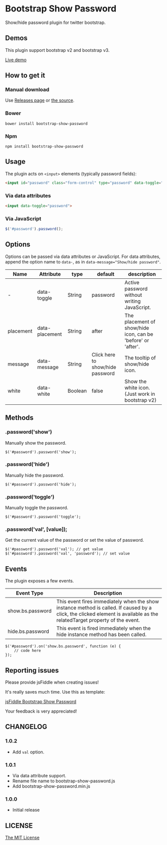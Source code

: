 Bootstrap Show Password
=======================

Show/hide password plugin for twitter bootstrap.

## Demos

This plugin support bootstrap v2 and bootstrap v3.

[Live demo](http://wenzhixin.net.cn/p/bootstrap-show-password/)

## How to get it

### Manual download

Use [Releases page](https://github.com/wenzhixin/bootstrap-show-password/releases) or [the source](https://github.com/wenzhixin/bootstrap-show-password/archive/master.zip).

### Bower

```
bower install bootstrap-show-password
```

### Npm

```
npm install bootstrap-show-password
```

## Usage

The plugin acts on `<input>` elements (typically password fields):

```html
<input id="password" class="form-control" type="password" data-toggle="password">
```

### Via data attributes
```html
<input data-toggle="password">
```

### Via JavaScript
```javascript
$('#password').password();
```

## Options

Options can be passed via data attributes or JavaScript.
For data attributes, append the option name to `data-`, as in `data-message="Show/hide password"`.

<table>
    <thead>
        <tr>
            <th>Name</th>
            <th>Attribute</th>
            <th>type</th>
            <th>default</th>
            <th>description</th>
        </tr>
    </thead>
    <tbody>
        <tr>
            <td>-</td>
            <td>data-toggle</td>
            <td>String</td>
            <td>password</td>
            <td>Active password without writing JavaScript.</td>
        </tr>
        <tr>
            <td>placement</td>
            <td>data-placement</td>
            <td>String</td>
            <td>after</td>
            <td>The placement of show/hide icon, can be 'before' or 'after'.</td>
        </tr>
        <tr>
            <td>message</td>
            <td>data-message</td>
            <td>String</td>
            <td>Click here to show/hide password</td>
            <td>The tooltip of show/hide icon.</td>
        </tr>
        <tr>
            <td>white</td>
            <td>data-white</td>
            <td>Boolean</td>
            <td>false</td>
            <td>Show the white icon. (Just work in bootstrap v2)</td>
        </tr>
    </tbody>
</table>

## Methods

### .password('show')

Manually show the password.
```
$('#password').password('show');
```

### .password('hide')

Manually hide the password.
```
$('#password').password('hide');
```

### .password('toggle')

Manually toggle the password.
```
$('#password').password('toggle');
```

### .password('val', [value]);

Get the current value of the password or set the value of password.
```
$('#password').password('val'); // get value
$('#password').password('val', 'password'); // set value
```

## Events

The plugin exposes a few events.

<table>
    <thead>
        <tr>
            <th>Event Type</th>
            <th>Description</th>
        </tr>
    </thead>
    <tbody>
        <tr>
            <td>show.bs.password</td>
            <td>This event fires immediately when the show instance method is called. If caused by a click, the clicked element is available as the relatedTarget property of the event.</td>
        </tr>
        <tr>
            <td>hide.bs.password</td>
            <td>This event is fired immediately when the hide instance method has been called.</td>
        </tr>
    </tbody>
</table>

```
$('#password').on('show.bs.password', function (e) {
    // code here
});
```

## Reporting issues

Please provide jsFiddle when creating issues!

It's really saves much time. Use this as template:

[jsFiddle Bootstrap Show Password](http://jsfiddle.net/wenyi/L1ugpqk5/1/)

Your feedback is very appreciated!

## CHANGELOG

### 1.0.2

* Add `val` option.

### 1.0.1

* Via data attribute support.
* Rename file name to bootstrap-show-password.js
* Add bootstrap-show-password.min.js

### 1.0.0

* Initial release

## LICENSE

[The MIT License](https://github.com/wenzhixin/bootstrap-show-password/blob/master/LICENSE)
